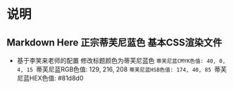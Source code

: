 # 说明 
## Markdown Here 正宗蒂芙尼蓝色 基本CSS渲染文件 
* 基于李笑来老师的配置 
   修改标题颜色为蒂芙尼蓝色
	`蒂芙尼蓝CMYK色值: 40, 0, 4, 15
  `蒂芙尼蓝RGB色值: 129, 216, 208
	`蒂芙尼蓝HSB色值: 174, 40, 85
	`蒂芙尼蓝HEX色值: #81d8d0
